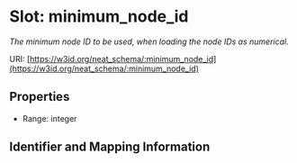 # Slot: minimum_node_id
_The minimum node ID to be used, when loading the node IDs as numerical._


URI: [https://w3id.org/neat_schema/:minimum_node_id](https://w3id.org/neat_schema/:minimum_node_id)



<!-- no inheritance hierarchy -->


## Properties

 * Range: integer



## Identifier and Mapping Information





